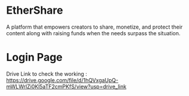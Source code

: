 # EtherShare
A platform that empowers creators to share, monetize, and protect their content along with raising funds when the needs surpass the situation.

# Login Page
Drive Link to check the working : https://drive.google.com/file/d/1hQVxgaUpQ-mWLWrlZi0Kl5aTF2cmPKfS/view?usp=drive_link
